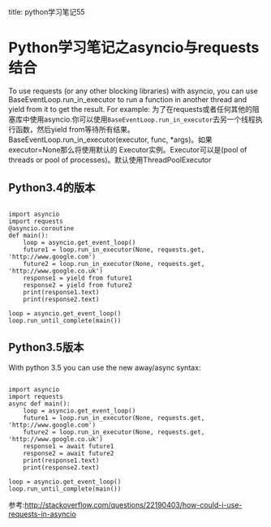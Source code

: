 title: python学习笔记55 

#  Python学习笔记之asyncio与requests结合 
To use requests (or any other blocking libraries) with asyncio, you can use BaseEventLoop.run_in_executor to run a function in another thread and yield from it to get the result. For example:
为了在requests或者任何其他的阻塞库中使用asyncio.你可以使用` BaseEventLoop.run_in_executor `去另一个线程执行函数，然后yield from等待所有结果。
BaseEventLoop.run_in_executor(executor, func, *args)。如果executor=None那么将使用默认的 Executor实例。Executor可以是(pool of threads or pool of processes)。默认使用ThreadPoolExecutor
##  Python3.4的版本 
```

import asyncio
import requests
@asyncio.coroutine
def main():
    loop = asyncio.get_event_loop()
    future1 = loop.run_in_executor(None, requests.get, 'http://www.google.com')
    future2 = loop.run_in_executor(None, requests.get, 'http://www.google.co.uk')
    response1 = yield from future1
    response2 = yield from future2
    print(response1.text)
    print(response2.text)

loop = asyncio.get_event_loop()
loop.run_until_complete(main())

```
##  Python3.5版本 
With python 3.5 you can use the new away/async syntax:
```

import asyncio
import requests
async def main():
    loop = asyncio.get_event_loop()
    future1 = loop.run_in_executor(None, requests.get, 'http://www.google.com')
    future2 = loop.run_in_executor(None, requests.get, 'http://www.google.co.uk')
    response1 = await future1
    response2 = await future2
    print(response1.text)
    print(response2.text)

loop = asyncio.get_event_loop()
loop.run_until_complete(main())

```
参考:http://stackoverflow.com/questions/22190403/how-could-i-use-requests-in-asyncio